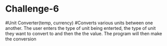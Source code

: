 # Challenge-6

#Unit Converter(temp, currency)
#Converts various units between one another. The user enters the type of unit being enterted, the type of unit they want to convert to and then the the value. The program will then make the conversion
